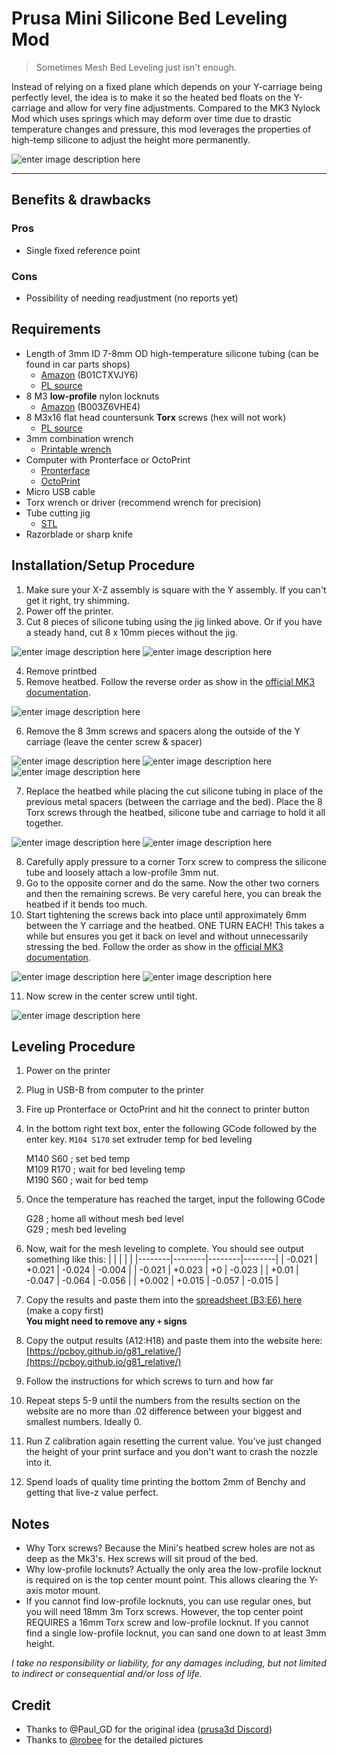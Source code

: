 # Prusa Mini Silicone Bed Leveling Mod

> Sometimes Mesh Bed Leveling just isn't enough.
> 
Instead of relying on a fixed plane which depends on your Y-carriage being perfectly level, the idea is to make it so the heated bed floats on the Y-carriage and allow for very fine adjustments. Compared to the MK3 Nylock Mod which uses springs which may deform over time due to drastic temperature changes and pressure, this mod leverages the properties of high-temp silicone to adjust the height more permanently.

![enter image description here](https://i.imgur.com/b9tImfk.jpg)

---

## Benefits & drawbacks

### Pros
- Single fixed reference point

### Cons
- Possibility of needing readjustment (no reports yet) 


## Requirements
-   Length of 3mm ID 7-8mm OD high-temperature silicone tubing (can be found in car parts shops)
	- [Amazon](https://www.amazon.com/gp/product/B01CTXVJY6/ref=ppx_yo_dt_b_search_asin_title?ie=UTF8&psc=1) (B01CTXVJY6)
	- [PL source](https://fmic.pl/laczniki-silikonowe/193-5923-przewod-podcisnienia-3mm-vacuum.html)
-   8 M3  **low-profile**  nylon locknuts
	- [Amazon](https://www.amazon.com/gp/product/B003Z6VHE4/ref=ppx_yo_dt_b_search_asin_title?ie=UTF8&psc=1) (B003Z6VHE4)
-   8 M3x16 flat head countersunk  **Torx**  screws (hex will not work)
	- [PL source](https://inoxprostal.pl/din-965-tx-a2-wkrety-metryczne-nierdzewne-plasko-stozkowe-na-torx/3312-din-965-tx-a2-m3x16-mm-wkret-metr-plasko-stozkowy-torx.html)
-   3mm combination wrench
	- [Printable wrench](https://www.thingiverse.com/thing:2440589)
-   Computer with Pronterface or OctoPrint
	- [Pronterface](https://www.pronterface.com/)
	- [OctoPrint](https://octoprint.org/)
-   Micro USB cable
-   Torx wrench or driver (recommend wrench for precision)
-   Tube cutting jig
	- [STL](https://github.com/PaulGameDev/PrusaMK3_Silicone_Leveling) 
-   Razorblade or sharp knife

## Installation/Setup Procedure

1.  Make sure your X-Z assembly is square with the Y assembly. If you can't get it right, try shimming.
2.  Power off the printer.
3.  Cut 8 pieces of silicone tubing using the jig linked above. Or if you have a steady hand, cut 8 x 10mm pieces without the jig.

![enter image description here](https://i.imgur.com/xvDJFsO.jpg)
![enter image description here](https://i.imgur.com/SrOH7dc.jpg)

4.  Remove printbed
5.  Remove heatbed. Follow the reverse order as show in the [official MK3 documentation](https://help.prusa3d.com/en/guide/7-heatbed-psu-assembly-black-psu_31936#32920).

![enter image description here](https://i.imgur.com/ayQvKFn.png)

6.  Remove the 8 3mm screws and spacers along the outside of the Y carriage (leave the center screw & spacer)

![enter image description here](https://i.imgur.com/DbVWOTS.jpg)
![enter image description here](https://i.imgur.com/yH681cV.jpg)
![enter image description here](https://i.imgur.com/9xbBh58.jpg)

7.  Replace the heatbed while placing the cut silicone tubing in place of the previous metal spacers (between the carriage and the bed). Place the 8 Torx screws through the heatbed, silicone tube and carriage to hold it all together.

![enter image description here](https://i.imgur.com/c1Hzzbu.jpg)
![enter image description here](https://i.imgur.com/zLXSj0W.jpg)

8.  Carefully apply pressure to a corner Torx screw to compress the silicone tube and loosely attach a low-profile 3mm nut.
9.  Go to the opposite corner and do the same. Now the other two corners and then the remaining screws.  Be very careful here, you can break the heatbed if it bends too much.
10.  Start tightening the screws back into place until approximately 6mm between the Y carriage and the heatbed. ONE TURN EACH! This takes a while but ensures you get it back on level and without unnecessarily stressing the bed. Follow the order as show in the [official MK3 documentation](https://help.prusa3d.com/en/guide/7-heatbed-psu-assembly-black-psu_31936#32920).

![enter image description here](https://i.imgur.com/ayQvKFn.png)
![enter image description here](https://i.imgur.com/Lo9Id0w.jpg)

11.  Now screw in the center screw until tight.

![enter image description here](https://i.imgur.com/sZoehVA.jpg)

## Leveling Procedure
1.  Power on the printer
2.  Plug in USB-B from computer to the printer
3.  Fire up Pronterface or OctoPrint and hit the connect to printer button
4.  In the bottom right text box, enter the following GCode followed by the enter key. `M104 S170` set extruder temp for bed leveling
    
    M140 S60 ; set bed temp  
    M109 R170 ; wait for bed leveling temp  
    M190 S60 ; wait for bed temp
    
5.  Once the temperature has reached the target, input the following GCode
    
    G28 ; home all without mesh bed level  
    G29 ; mesh bed leveling
    
6.  Now, wait for the mesh leveling to complete.
	You should see output something like this:
	|            |           |            |            |
	|--------|--------|--------|--------|
	| \-0.021 | \+0.021  | \-0.024 | \-0.004 |
	| \-0.021 | \+0.023  | \+0      | \-0.023 |
	| \+0.01   | \-0.047 | \-0.064 | \-0.056 |
	| \+0.002  | \+0.015  | \-0.057 | \-0.015 |

8.  Copy the results and paste them into the [spreadsheet (B3:E6) here](https://docs.google.com/spreadsheets/d/1iDbB3aLflnnJze0St2_mDPMZZynlTgUOanb5mXP_Qng/edit?usp=sharing) (make a copy first)  
    **You might need to remove any `+` signs**
9.  Copy the output results (A12:H18) and paste them into the website here:  [https://pcboy.github.io/g81_relative/](https://pcboy.github.io/g81_relative/)
10.  Follow the instructions for which screws to turn and how far
11.  Repeat steps 5-9 until the numbers from the results section on the website are no more than .02 difference between your biggest and smallest numbers. Ideally 0.
12.  Run Z calibration again resetting the current value. You've just changed the height of your print surface and you don't want to crash the nozzle into it.
13.  Spend loads of quality time printing the bottom 2mm of Benchy and getting that live-z value perfect.

## Notes
-   Why Torx screws? Because the Mini's heatbed screw holes are not as deep as the Mk3's. Hex screws will sit proud of the bed.
-   Why low-profile locknuts? Actually the only area the low-profile locknut is required on is the top center mount point. This allows clearing the Y-axis motor mount.
-   If you cannot find low-profile locknuts, you can use regular ones, but you will need 18mm 3m Torx screws. However, the top center point REQUIRES a 16mm Torx screw and low-profile locknut. If you cannot find a single low-profile locknut, you can sand one down to at least 3mm height.

_I take no responsibility or liability, for any damages including, but not limited to indirect or consequential and/or loss of life._

## Credit
- Thanks to @Paul_GD for the original idea ([prusa3d Discord](https://discord.com/invite/ArjqkbG))
- Thanks to [@robee](https://forum.prusaprinters.org/forum/profile/robee/) for the detailed pictures
